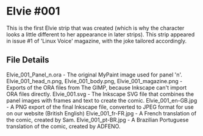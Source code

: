 Elvie #001
==========
This is the first Elvie strip that was created (which is why the character looks a little different to her appearance in later strips). This strip appeared in issue #1 of 'Linux Voice' magazine, with the joke tailored accordingly.


File Details
------------
Elvie_001_Panel_n.ora     - The original MyPaint image used for panel 'n'.
Elvie_001_head_n.png,
Elvie_001_body.png,
Elvie_001_magazine.png    - Exports of the ORA files from The GIMP, because Inkscape can't import ORA files directly.
Elvie_001.svg             - The Inkscape SVG file that combines the panel images with frames and text to create the comic.
Elvie_001_en-GB.jpg       - A PNG export of the final Inkscape file, converted to JPEG format for use on our website (British English)
Elvie_001_fr-FR.jpg       - A French translation of the comic, created by Sam.
Elvie_001_pt-BR.jpg       - A Brazilian Portuguese translation of the comic, created by ADFENO.



